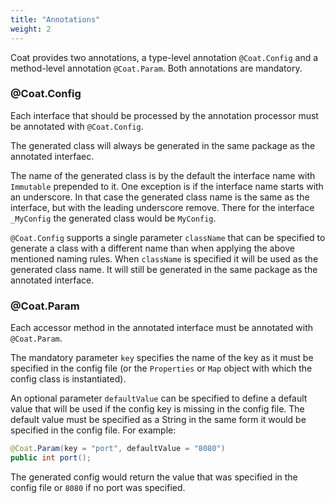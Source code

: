 ```yaml
---
title: "Annotations"
weight: 2
---
```


Coat provides two annotations, a type-level annotation `@Coat.Config` and
a method-level annotation `@Coat.Param`. Both annotations are mandatory.


### @Coat.Config

Each interface that should be processed by the annotation processor must be
annotated with `@Coat.Config`. 

The generated class will always be generated in the same package as the
annotated interfaec.

The name of the generated class is by the default the interface name with
`Immutable` prepended to it. One exception is if the interface name starts with
an underscore. In that case the generated class name is the same as the
interface, but with the leading underscore remove. There for the interface
`_MyConfig` the generated class would be `MyConfig`.

`@Coat.Config` supports a single parameter `className` that can be specified to
generate a class with a different name than when applying the above
mentioned naming rules. When `className` is specified it will be used as
the generated class name. It will still be generated in the same package as
the annotated interface.

### @Coat.Param

Each accessor method in the annotated interface must be annotated with
`@Coat.Param`. 

The mandatory parameter `key` specifies the name of the key
as it must be specified in the config file (or the `Properties` or `Map`
object with which the config class is instantiated).

An optional parameter `defaultValue` can be specified to define a default
value that will be used if the config key is missing in the config file.
The default value must be specified as a String in the same form it would
be specified in the config file. For example:

```java
@Coat.Param(key = "port", defaultValue = "8080")
public int port();
```

The generated config would return the value that was specified in the
config file or `8080` if no port was specified.


